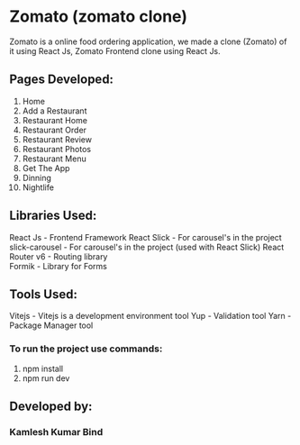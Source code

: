 # Zomato (zomato clone)
 
Zomato is a online food ordering application, we made a clone (Zomato) of it using React Js, Zomato Frontend clone using React Js.
 
## Pages Developed:

1. Home    
2. Add a Restaurant  
3. Restaurant Home 
4. Restaurant Order    
5. Restaurant Review  
6. Restaurant Photos  
7. Restaurant Menu    
8. Get The App     
9. Dinning  
10. Nightlife  

## Libraries Used:

 React Js - Frontend Framework 
 React Slick - For carousel's in the project
 slick-carousel  - For carousel's in the project (used with React Slick) 
 React Router v6 - Routing library  
 Formik - Library for Forms 

## Tools Used:

 Vitejs - Vitejs is a development environment tool 
 Yup - Validation tool 
 Yarn - Package Manager tool 

### To run the project use commands:  

1. npm install
2. npm run dev
 

## Developed by:
 ### Kamlesh Kumar Bind